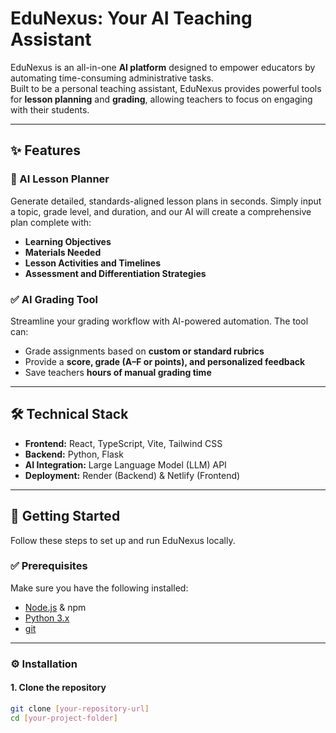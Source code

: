 # EduNexus: Your AI Teaching Assistant

EduNexus is an all-in-one **AI platform** designed to empower educators by automating time-consuming administrative tasks.  
Built to be a personal teaching assistant, EduNexus provides powerful tools for **lesson planning** and **grading**, allowing teachers to focus on engaging with their students.

---

## ✨ Features

### 🧠 AI Lesson Planner
Generate detailed, standards-aligned lesson plans in seconds. Simply input a topic, grade level, and duration, and our AI will create a comprehensive plan complete with:

- **Learning Objectives**
- **Materials Needed**
- **Lesson Activities and Timelines**
- **Assessment and Differentiation Strategies**

### ✅ AI Grading Tool
Streamline your grading workflow with AI-powered automation. The tool can:

- Grade assignments based on **custom or standard rubrics**
- Provide a **score, grade (A–F or points), and personalized feedback**
- Save teachers **hours of manual grading time**

---

## 🛠️ Technical Stack

- **Frontend:** React, TypeScript, Vite, Tailwind CSS  
- **Backend:** Python, Flask  
- **AI Integration:** Large Language Model (LLM) API  
- **Deployment:** Render (Backend) & Netlify (Frontend)  

---

## 🚀 Getting Started

Follow these steps to set up and run EduNexus locally.

### ✅ Prerequisites
Make sure you have the following installed:
- [Node.js](https://nodejs.org/) & npm
- [Python 3.x](https://www.python.org/downloads/)
- [git](https://git-scm.com/)

---

### ⚙️ Installation

#### 1. Clone the repository
```bash
git clone [your-repository-url]
cd [your-project-folder]
